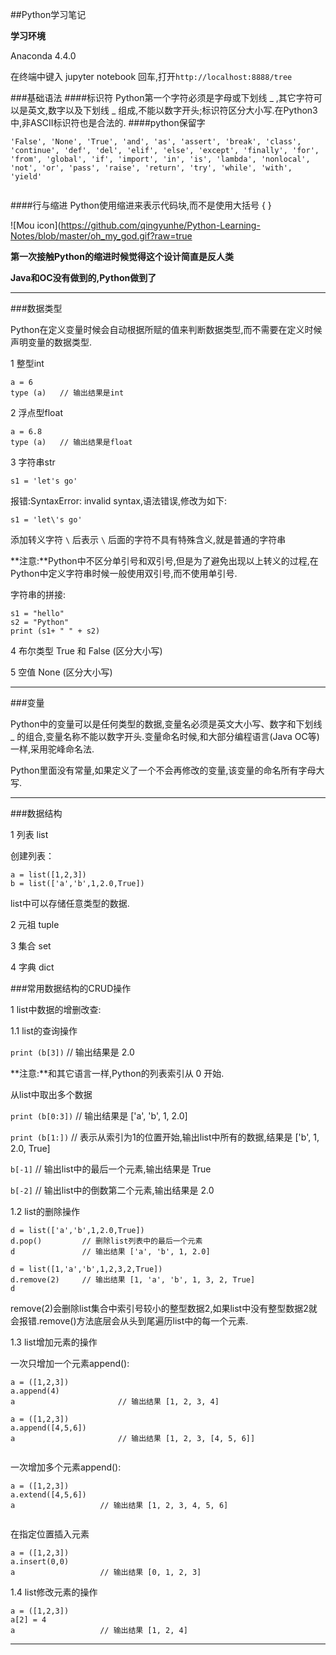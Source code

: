 ##Python学习笔记

**学习环境**

Anaconda 4.4.0

在终端中键入 jupyter notebook 回车,打开`http://localhost:8888/tree`

###基础语法
####标识符
Python第一个字符必须是字母或下划线 _ ,其它字符可以是英文,数字以及下划线 _ 组成,不能以数字开头;标识符区分大小写.在Python3中,非ASCII标识符也是合法的.
####python保留字

```
'False', 'None', 'True', 'and', 'as', 'assert', 'break', 'class', 'continue', 'def', 'del', 'elif', 'else', 'except', 'finally', 'for', 'from', 'global', 'if', 'import', 'in', 'is', 'lambda', 'nonlocal', 'not', 'or', 'pass', 'raise', 'return', 'try', 'while', 'with', 'yield'
	
```
####行与缩进
Python使用缩进来表示代码块,而不是使用大括号 { } 

![Mou icon](https://github.com/qingyunhe/Python-Learning-Notes/blob/master/oh_my_god.gif?raw=true

**第一次接触Python的缩进时候觉得这个设计简直是反人类**

**Java和OC没有做到的,Python做到了**

****







###数据类型

Python在定义变量时候会自动根据所赋的值来判断数据类型,而不需要在定义时候声明变量的数据类型.

1 整型int

```
a = 6
type (a)   // 输出结果是int

```

2 浮点型float

```
a = 6.8
type (a)   // 输出结果是float

```

3 字符串str

`s1 = 'let's go'`

报错:SyntaxError: invalid syntax,语法错误,修改为如下:

`s1 = 'let\'s go'`

添加转义字符 `\` 后表示 `\` 后面的字符不具有特殊含义,就是普通的字符串

**注意:**Python中不区分单引号和双引号,但是为了避免出现以上转义的过程,在Python中定义字符串时候一般使用双引号,而不使用单引号.

字符串的拼接:

```
s1 = "hello"
s2 = "Python"
print (s1+ " " + s2)   

```

4 布尔类型 True 和 False (区分大小写)

5 空值 None (区分大小写)

---

###变量

Python中的变量可以是任何类型的数据,变量名必须是英文大小写、数字和下划线 _ 的组合,变量名称不能以数字开头.变量命名时候,和大部分编程语言(Java OC等)一样,采用驼峰命名法.

Python里面没有常量,如果定义了一个不会再修改的变量,该变量的命名所有字母大写.

---

###数据结构

1 列表 list

创建列表：

```
a = list([1,2,3])
b = list(['a','b',1,2.0,True])

```
list中可以存储任意类型的数据.

2 元祖 tuple


3 集合 set

4 字典 dict
###常用数据结构的CRUD操作1 list中数据的增删改查:

1.1 list的查询操作

`print (b[3])` // 输出结果是 2.0

**注意:**和其它语言一样,Python的列表索引从 0 开始.

从list中取出多个数据

`print (b[0:3])` // 输出结果是 ['a', 'b', 1, 2.0]

`print (b[1:])` // 表示从索引为1的位置开始,输出list中所有的数据,结果是 ['b', 1, 2.0, True]

`b[-1]` // 输出list中的最后一个元素,输出结果是 True

`b[-2]` // 输出list中的倒数第二个元素,输出结果是 2.0

1.2 list的删除操作

```
d = list(['a','b',1,2.0,True])
d.pop()			// 删除list列表中的最后一个元素
d				// 输出结果 ['a', 'b', 1, 2.0]

```

```
d = list([1,'a','b',1,2,3,2,True])
d.remove(2)		// 输出结果 [1, 'a', 'b', 1, 3, 2, True]
d

```
remove(2)会删除list集合中索引号较小的整型数据2,如果list中没有整型数据2就会报错.remove()方法底层会从头到尾遍历list中的每一个元素.

1.3 list增加元素的操作

一次只增加一个元素append():

```
a = ([1,2,3])
a.append(4)
a						// 输出结果 [1, 2, 3, 4]

```

```
a = ([1,2,3])
a.append([4,5,6])
a						// 输出结果 [1, 2, 3, [4, 5, 6]]


```
一次增加多个元素append():

```
a = ([1,2,3])
a.extend([4,5,6]) 	
a					// 输出结果 [1, 2, 3, 4, 5, 6]
	
```
在指定位置插入元素

```
a = ([1,2,3])
a.insert(0,0)
a					// 输出结果 [0, 1, 2, 3]

```

1.4 list修改元素的操作

```
a = ([1,2,3])
a[2] = 4
a					// 输出结果 [1, 2, 4]

```

---








